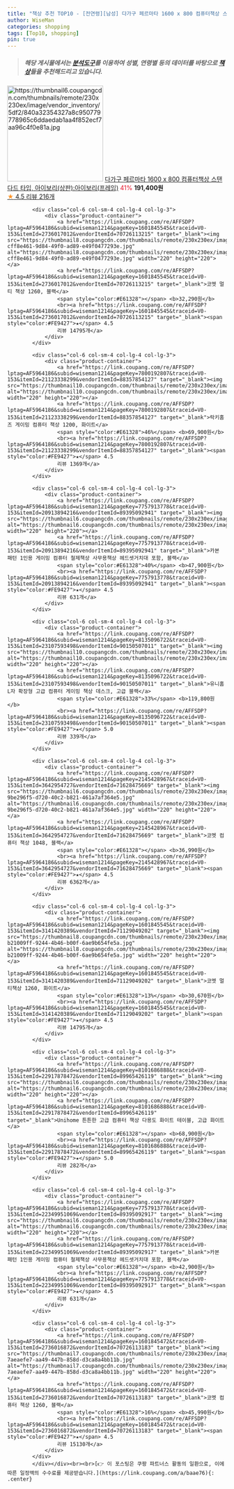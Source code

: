 ```yaml
---
title: "책상 추천 TOP10 - [전연령][남성] 다가구 페르마타 1600 x 800 컴퓨터책상 스탠다드 타입, 아이보리(상판):아이보리(프레임)"
author: WiseMan
categories: shopping
tags: [Top10, shopping]
pin: true
---
```


> ##### 해당 게시물에서는 [**분석도구**](https://itemscout.io/)를 이용하여 **성별**, **연령별** 등의 데이터를 바탕으로 [**책상**](https://link.coupang.com/a/baae76)들을 추천해드리고 있습니다.
<div class="container"><div class="row">
            <div class="col-6 col-sm-4 col-lg-4 col-lg-3">
                <div class="product-container">
                    <a href="https://link.coupang.com/re/AFFSDP?lptag=AF5964186&subid=wiseman1214&pageKey=177442608&traceid=V0-153&itemId=507448490&vendorItemId=4082691821" target="_blank"><img src="https://thumbnail6.coupangcdn.com/thumbnails/remote/230x230ex/image/vendor_inventory/5df2/840a32354327a8c950779778965c6ddaedab1aa4f852ecf7aa96c4f0e81a.jpg" alt="https://thumbnail6.coupangcdn.com/thumbnails/remote/230x230ex/image/vendor_inventory/5df2/840a32354327a8c950779778965c6ddaedab1aa4f852ecf7aa96c4f0e81a.jpg" width="220" height="220"></a>
                    <a href="https://link.coupang.com/re/AFFSDP?lptag=AF5964186&subid=wiseman1214&pageKey=177442608&traceid=V0-153&itemId=507448490&vendorItemId=4082691821" target="_blank">다가구 페르마타 1600 x 800 컴퓨터책상 스탠다드 타입, 아이보리(상판):아이보리(프레임)</a>
                    <span style="color:#E61328">41%</span> <b>191,400원</b>
                    <br><a href="https://link.coupang.com/re/AFFSDP?lptag=AF5964186&subid=wiseman1214&pageKey=177442608&traceid=V0-153&itemId=507448490&vendorItemId=4082691821" target="_blank"><span style="color:#FE9427">★</span> 4.5
                    리뷰 216개</a>
                </div>
            </div>
            
            <div class="col-6 col-sm-4 col-lg-4 col-lg-3">
                <div class="product-container">
                    <a href="https://link.coupang.com/re/AFFSDP?lptag=AF5964186&subid=wiseman1214&pageKey=1601845545&traceid=V0-153&itemId=2736017012&vendorItemId=70726113215" target="_blank"><img src="https://thumbnail8.coupangcdn.com/thumbnails/remote/230x230ex/image/retail/images/8183678145004-cff8e461-9d84-49f0-ad89-e49f0477293e.jpg" alt="https://thumbnail8.coupangcdn.com/thumbnails/remote/230x230ex/image/retail/images/8183678145004-cff8e461-9d84-49f0-ad89-e49f0477293e.jpg" width="220" height="220"></a>
                    <a href="https://link.coupang.com/re/AFFSDP?lptag=AF5964186&subid=wiseman1214&pageKey=1601845545&traceid=V0-153&itemId=2736017012&vendorItemId=70726113215" target="_blank">코멧 멀티 책상 1260, 블랙</a>
                    <span style="color:#E61328"></span> <b>32,290원</b>
                    <br><a href="https://link.coupang.com/re/AFFSDP?lptag=AF5964186&subid=wiseman1214&pageKey=1601845545&traceid=V0-153&itemId=2736017012&vendorItemId=70726113215" target="_blank"><span style="color:#FE9427">★</span> 4.5
                    리뷰 14795개</a>
                </div>
            </div>
            
            <div class="col-6 col-sm-4 col-lg-4 col-lg-3">
                <div class="product-container">
                    <a href="https://link.coupang.com/re/AFFSDP?lptag=AF5964186&subid=wiseman1214&pageKey=7800192807&traceid=V0-153&itemId=21123338299&vendorItemId=88357854127" target="_blank"><img src="https://thumbnail10.coupangcdn.com/thumbnails/remote/230x230ex/image/vendor_inventory/4643/a5b6e545ca6e73959e4e6425cba3fed35b50bff3096e5ff96fb06e8fba17.jpg" alt="https://thumbnail10.coupangcdn.com/thumbnails/remote/230x230ex/image/vendor_inventory/4643/a5b6e545ca6e73959e4e6425cba3fed35b50bff3096e5ff96fb06e8fba17.jpg" width="220" height="220"></a>
                    <a href="https://link.coupang.com/re/AFFSDP?lptag=AF5964186&subid=wiseman1214&pageKey=7800192807&traceid=V0-153&itemId=21123338299&vendorItemId=88357854127" target="_blank">락키홈즈 게이밍 컴퓨터 책상 1200, 화이트</a>
                    <span style="color:#E61328">46%</span> <b>69,900원</b>
                    <br><a href="https://link.coupang.com/re/AFFSDP?lptag=AF5964186&subid=wiseman1214&pageKey=7800192807&traceid=V0-153&itemId=21123338299&vendorItemId=88357854127" target="_blank"><span style="color:#FE9427">★</span> 4.5
                    리뷰 1369개</a>
                </div>
            </div>
            
            <div class="col-6 col-sm-4 col-lg-4 col-lg-3">
                <div class="product-container">
                    <a href="https://link.coupang.com/re/AFFSDP?lptag=AF5964186&subid=wiseman1214&pageKey=7757913778&traceid=V0-153&itemId=20913894216&vendorItemId=89395092941" target="_blank"><img src="https://thumbnail6.coupangcdn.com/thumbnails/remote/230x230ex/image/vendor_inventory/adec/2753b2f8d12740874c733130adfa844ec315f38f668750fff7bb3a598fb9.jpg" alt="https://thumbnail6.coupangcdn.com/thumbnails/remote/230x230ex/image/vendor_inventory/adec/2753b2f8d12740874c733130adfa844ec315f38f668750fff7bb3a598fb9.jpg" width="220" height="220"></a>
                    <a href="https://link.coupang.com/re/AFFSDP?lptag=AF5964186&subid=wiseman1214&pageKey=7757913778&traceid=V0-153&itemId=20913894216&vendorItemId=89395092941" target="_blank">카본 패턴 1인용 게이밍 컴퓨터 철제책상 사무용책상 헤드셋거치대 포함, 블랙</a>
                    <span style="color:#E61328">40%</span> <b>47,900원</b>
                    <br><a href="https://link.coupang.com/re/AFFSDP?lptag=AF5964186&subid=wiseman1214&pageKey=7757913778&traceid=V0-153&itemId=20913894216&vendorItemId=89395092941" target="_blank"><span style="color:#FE9427">★</span> 4.5
                    리뷰 631개</a>
                </div>
            </div>
            
            <div class="col-6 col-sm-4 col-lg-4 col-lg-3">
                <div class="product-container">
                    <a href="https://link.coupang.com/re/AFFSDP?lptag=AF5964186&subid=wiseman1214&pageKey=8135096722&traceid=V0-153&itemId=23107593498&vendorItemId=90150507011" target="_blank"><img src="https://thumbnail10.coupangcdn.com/thumbnails/remote/230x230ex/image/vendor_inventory/001c/57fbd5cf47c4a024459993a13c9e8ef3df4b865079f20a5c96244ff15038.jpg" alt="https://thumbnail10.coupangcdn.com/thumbnails/remote/230x230ex/image/vendor_inventory/001c/57fbd5cf47c4a024459993a13c9e8ef3df4b865079f20a5c96244ff15038.jpg" width="220" height="220"></a>
                    <a href="https://link.coupang.com/re/AFFSDP?lptag=AF5964186&subid=wiseman1214&pageKey=8135096722&traceid=V0-153&itemId=23107593498&vendorItemId=90150507011" target="_blank">유니홈 L자 확장형 고급 컴퓨터 게이밍 책상 데스크, 고급 블랙</a>
                    <span style="color:#E61328">33%</span> <b>119,800원</b>
                    <br><a href="https://link.coupang.com/re/AFFSDP?lptag=AF5964186&subid=wiseman1214&pageKey=8135096722&traceid=V0-153&itemId=23107593498&vendorItemId=90150507011" target="_blank"><span style="color:#FE9427">★</span> 5.0
                    리뷰 339개</a>
                </div>
            </div>
            
            <div class="col-6 col-sm-4 col-lg-4 col-lg-3">
                <div class="product-container">
                    <a href="https://link.coupang.com/re/AFFSDP?lptag=AF5964186&subid=wiseman1214&pageKey=2145428967&traceid=V0-153&itemId=3642954727&vendorItemId=71628475669" target="_blank"><img src="https://thumbnail6.coupangcdn.com/thumbnails/remote/230x230ex/image/retail/images/167029466261830-9be296f5-d720-40c2-b821-461a7af364e5.jpg" alt="https://thumbnail6.coupangcdn.com/thumbnails/remote/230x230ex/image/retail/images/167029466261830-9be296f5-d720-40c2-b821-461a7af364e5.jpg" width="220" height="220"></a>
                    <a href="https://link.coupang.com/re/AFFSDP?lptag=AF5964186&subid=wiseman1214&pageKey=2145428967&traceid=V0-153&itemId=3642954727&vendorItemId=71628475669" target="_blank">코멧 컴퓨터 책상 1048, 블랙</a>
                    <span style="color:#E61328"></span> <b>36,990원</b>
                    <br><a href="https://link.coupang.com/re/AFFSDP?lptag=AF5964186&subid=wiseman1214&pageKey=2145428967&traceid=V0-153&itemId=3642954727&vendorItemId=71628475669" target="_blank"><span style="color:#FE9427">★</span> 4.5
                    리뷰 6362개</a>
                </div>
            </div>
            
            <div class="col-6 col-sm-4 col-lg-4 col-lg-3">
                <div class="product-container">
                    <a href="https://link.coupang.com/re/AFFSDP?lptag=AF5964186&subid=wiseman1214&pageKey=1601845545&traceid=V0-153&itemId=3141420389&vendorItemId=71129049202" target="_blank"><img src="https://thumbnail8.coupangcdn.com/thumbnails/remote/230x230ex/image/retail/images/5793411081161615-b21009ff-9244-4b46-b00f-6ae9b654fe5a.jpg" alt="https://thumbnail8.coupangcdn.com/thumbnails/remote/230x230ex/image/retail/images/5793411081161615-b21009ff-9244-4b46-b00f-6ae9b654fe5a.jpg" width="220" height="220"></a>
                    <a href="https://link.coupang.com/re/AFFSDP?lptag=AF5964186&subid=wiseman1214&pageKey=1601845545&traceid=V0-153&itemId=3141420389&vendorItemId=71129049202" target="_blank">코멧 멀티책상 1260, 화이트</a>
                    <span style="color:#E61328">13%</span> <b>30,670원</b>
                    <br><a href="https://link.coupang.com/re/AFFSDP?lptag=AF5964186&subid=wiseman1214&pageKey=1601845545&traceid=V0-153&itemId=3141420389&vendorItemId=71129049202" target="_blank"><span style="color:#FE9427">★</span> 4.5
                    리뷰 14795개</a>
                </div>
            </div>
            
            <div class="col-6 col-sm-4 col-lg-4 col-lg-3">
                <div class="product-container">
                    <a href="https://link.coupang.com/re/AFFSDP?lptag=AF5964186&subid=wiseman1214&pageKey=8101686888&traceid=V0-153&itemId=22917878472&vendorItemId=89965426119" target="_blank"><img src="https://thumbnail6.coupangcdn.com/thumbnails/remote/230x230ex/image/vendor_inventory/b2e3/bef9f58df899ff8474828729dd59b9195721c63b1fa5f1405cb5b25e3214.png" alt="https://thumbnail6.coupangcdn.com/thumbnails/remote/230x230ex/image/vendor_inventory/b2e3/bef9f58df899ff8474828729dd59b9195721c63b1fa5f1405cb5b25e3214.png" width="220" height="220"></a>
                    <a href="https://link.coupang.com/re/AFFSDP?lptag=AF5964186&subid=wiseman1214&pageKey=8101686888&traceid=V0-153&itemId=22917878472&vendorItemId=89965426119" target="_blank">Unihome 튼튼한 고급 컴퓨터 책상 다용도 화이트 테이블, 고급 화이트</a>
                    <span style="color:#E61328"></span> <b>68,900원</b>
                    <br><a href="https://link.coupang.com/re/AFFSDP?lptag=AF5964186&subid=wiseman1214&pageKey=8101686888&traceid=V0-153&itemId=22917878472&vendorItemId=89965426119" target="_blank"><span style="color:#FE9427">★</span> 5.0
                    리뷰 282개</a>
                </div>
            </div>
            
            <div class="col-6 col-sm-4 col-lg-4 col-lg-3">
                <div class="product-container">
                    <a href="https://link.coupang.com/re/AFFSDP?lptag=AF5964186&subid=wiseman1214&pageKey=7757913778&traceid=V0-153&itemId=22349951069&vendorItemId=89395092917" target="_blank"><img src="https://thumbnail6.coupangcdn.com/thumbnails/remote/230x230ex/image/vendor_inventory/adec/2753b2f8d12740874c733130adfa844ec315f38f668750fff7bb3a598fb9.jpg" alt="https://thumbnail6.coupangcdn.com/thumbnails/remote/230x230ex/image/vendor_inventory/adec/2753b2f8d12740874c733130adfa844ec315f38f668750fff7bb3a598fb9.jpg" width="220" height="220"></a>
                    <a href="https://link.coupang.com/re/AFFSDP?lptag=AF5964186&subid=wiseman1214&pageKey=7757913778&traceid=V0-153&itemId=22349951069&vendorItemId=89395092917" target="_blank">카본 패턴 1인용 게이밍 컴퓨터 철제책상 사무용책상 헤드셋거치대 포함, 블랙</a>
                    <span style="color:#E61328"></span> <b>42,900원</b>
                    <br><a href="https://link.coupang.com/re/AFFSDP?lptag=AF5964186&subid=wiseman1214&pageKey=7757913778&traceid=V0-153&itemId=22349951069&vendorItemId=89395092917" target="_blank"><span style="color:#FE9427">★</span> 4.5
                    리뷰 631개</a>
                </div>
            </div>
            
            <div class="col-6 col-sm-4 col-lg-4 col-lg-3">
                <div class="product-container">
                    <a href="https://link.coupang.com/re/AFFSDP?lptag=AF5964186&subid=wiseman1214&pageKey=1601845472&traceid=V0-153&itemId=2736016872&vendorItemId=70726113183" target="_blank"><img src="https://thumbnail7.coupangcdn.com/thumbnails/remote/230x230ex/image/retail/images/8326465713663-7aeaefe7-aa49-447b-858d-d3ca8a4bb11b.jpg" alt="https://thumbnail7.coupangcdn.com/thumbnails/remote/230x230ex/image/retail/images/8326465713663-7aeaefe7-aa49-447b-858d-d3ca8a4bb11b.jpg" width="220" height="220"></a>
                    <a href="https://link.coupang.com/re/AFFSDP?lptag=AF5964186&subid=wiseman1214&pageKey=1601845472&traceid=V0-153&itemId=2736016872&vendorItemId=70726113183" target="_blank">코멧 컴퓨터 책상 1260, 블랙</a>
                    <span style="color:#E61328">16%</span> <b>45,990원</b>
                    <br><a href="https://link.coupang.com/re/AFFSDP?lptag=AF5964186&subid=wiseman1214&pageKey=1601845472&traceid=V0-153&itemId=2736016872&vendorItemId=70726113183" target="_blank"><span style="color:#FE9427">★</span> 4.5
                    리뷰 15130개</a>
                </div>
            </div>
            </div></div><br><br>[👉 이 포스팅은 쿠팡 파트너스 활동의 일환으로, 이에 따른 일정액의 수수료를 제공받습니다.](https://link.coupang.com/a/baae76){: .center}